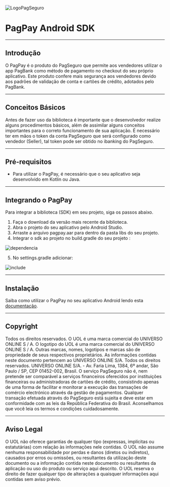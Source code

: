 ![LogoPagSeguro](https://user-images.githubusercontent.com/68859160/114778858-c77e8e00-9d4b-11eb-8c67-e97eade6534f.png)


# PagPay Android SDK
---
## Introdução
O PagPay é o produto do PagSeguro que permite aos vendedores utilizar o app PagBank como método de pagamento no checkout do seu próprio aplicativo. Este produto confere mais segurança aos vendedores devido aos padrões de validação de conta e cartões de crédito, adotados pelo PagBank.

---
## Conceitos Básicos

Antes de fazer uso da biblioteca é importante que o desenvolvedor realize alguns procedimentos básicos, além de assimilar alguns conceitos importantes para o correto funcionamento de sua aplicação. É necessário ter em mãos o token da conta PagSeguro que será configurado como vendedor (Seller), tal token pode ser obtido no ibanking do PagSeguro.

---
## Pré-requisitos
* Para utilizar o PagPay, é necessário que o seu aplicativo seja desenvolvido em Kotlin ou Java.

---
## Integrando o PagPay
Para integrar a biblioteca (SDK) em seu projeto, siga os passos abaixo.
1. Faça o download da versão mais recente da biblioteca.
2. Abra o projeto do seu aplicativo pelo Android Studio.
3. Arraste a arquivo pagpay.aar para dentro da pasta libs do seu projeto.
4. Integrar o sdk ao projeto no build.gradle do seu projeto :

![dependencia](https://user-images.githubusercontent.com/17935625/115026063-6adcb980-9e98-11eb-9b97-3442b7d3555b.png)

5. No settings.gradle adicionar:

![include](https://user-images.githubusercontent.com/17935625/115026906-682e9400-9e99-11eb-8413-6c2f0c9a710c.png)

___
## Instalação
Saiba como utilizar o PagPay no seu aplicativo Android lendo esta [documentação](https://confluence.intranet.uol.com.br/confluence/pages/viewpage.action?spaceKey=PSPAGDIG&title=Integrando+com+a+PagPay+app2app).

___
## Copyright

Todos os direitos reservados. O UOL é uma marca comercial do UNIVERSO ONLINE S / A. O logotipo do UOL é uma marca comercial do UNIVERSO ONLINE S / A. Outras marcas, nomes, logotipos e marcas são de propriedade de seus respectivos proprietários. As informações contidas neste documento pertencem ao UNIVERSO ONLINE S/A. Todos os direitos reservados. UNIVERSO ONLINE S/A. - Av. Faria Lima, 1384, 6º andar, São Paulo / SP, CEP 01452-002, Brasil. O serviço PagSeguro não é, nem pretende ser comparável a serviços financeiros oferecidos por instituições financeiras ou administradoras de cartões de crédito, consistindo apenas de uma forma de facilitar e monitorar a execução das transações de comércio electrónico através da gestão de pagamentos. Qualquer transação efetuada através do PagSeguro está sujeita e deve estar em conformidade com as leis da República Federativa do Brasil. Aconselhamos que você leia os termos e condições cuidadosamente.
___
## Aviso Legal

O UOL não oferece garantias de qualquer tipo (expressas, implícitas ou estatutárias) com relação às informações nele contidas. O UOL não assume nenhuma responsabilidade por perdas e danos (diretos ou indiretos), causados por erros ou omissões, ou resultantes da utilização deste documento ou a informação contida neste documento ou resultantes da aplicação ou uso do produto ou serviço aqui descrito. O UOL reserva o direito de fazer qualquer tipo de alterações a quaisquer informações aqui contidas sem aviso prévio.
